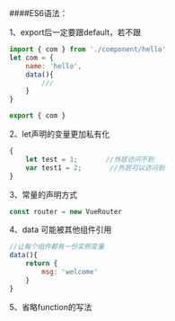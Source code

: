 ####ES6语法：

1、export后一定要跟default，若不跟

```js
import { com } from './component/hello'
let com = {
    name: 'hello',
    data(){
        ///
    }
}

export { com }
```

2、let声明的变量更加私有化

```js
{
    let test = 1;		//外层访问不到
    var test1 = 2;       //外层可以访问到
}
```

3、常量的声明方式

```js
const router = new VueRouter
```

4、data 可能被其他组件引用

```js
//让每个组件都有一份实例变量
data(){
    return {
        msg: 'welcome'
    }
}
```

5、省略function的写法

